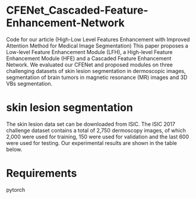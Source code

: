 # CFENet_Cascaded-Feature-Enhancement-Network

Code for our article (High-Low Level Features Enhancement with Improved Attention Method for Medical Image Segmentation)
This paper proposes a Low-level Feature Enhancement Module (LFH), a High-level Feature Enhancement Module (HFE) and a Cascaded
Feature Enhancement Network. We evaluated our CFENet and proposed modules on three challenging datasets of skin lesion segmentation in
dermoscopic images, segmentation of brain tumors in magnetic resonance (MR) images and 3D VBs segmentation.

# skin lesion segmentation
The skin lesion data set can be downloaded from ISIC.
The ISIC 2017 challenge dataset contains a total of 2,750 dermoscopy images, of which 2,000 were used for training, 150 were used for validation and the last 600 were used for testing.
Our experimental results are shown in the table below.





# Requirements
pytorch 
